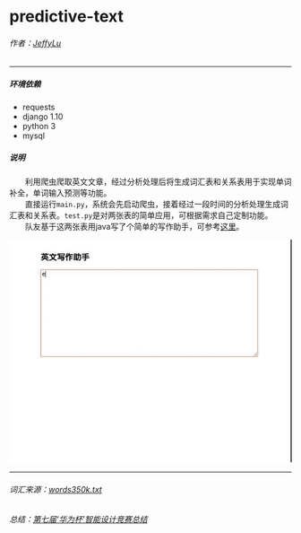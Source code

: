 # predictive-text
###### 作者：[JeffyLu](https://jeffylu.github.io/)

- - -

##### 环境依赖
- requests
- django 1.10
- python 3
- mysql

##### 说明
&emsp;&emsp;利用爬虫爬取英文文章，经过分析处理后将生成词汇表和关系表用于实现单词补全，单词输入预测等功能。       
&emsp;&emsp;直接运行```main.py```，系统会先启动爬虫，接着经过一段时间的分析处理生成词汇表和关系表。```test.py```是对两张表的简单应用，可根据需求自己定制功能。          
&emsp;&emsp;队友基于这两张表用java写了个简单的写作助手，可参考[这里](demo)。        
                   
                              
                              
![demo.gif](demo/demo.gif)

* * *
###### 词汇来源：[words350k.txt](https://github.com/dwyl/english-words/)
###### 总结：[第七届‘华为杯’智能设计竞赛总结](https://github.com/JeffyLu/JeffyLu.github.io/issues/27)
